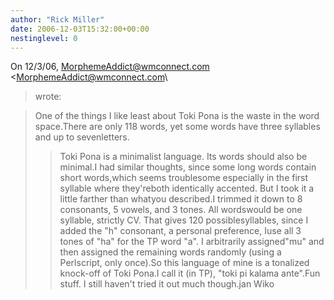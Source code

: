 ```yaml
---
author: "Rick Miller"
date: 2006-12-03T15:32:00+00:00
nestinglevel: 0
---
```

On 12/3/06, [MorphemeAddict@wmconnect.com](mailto://MorphemeAddict@wmconnect.com) <[MorphemeAddict@wmconnect.com](mailto://MorphemeAddict@wmconnect.com)\
> wrote:

> One of the things I like least about Toki Pona is the waste in the word space.There are only 118 words, yet some words have three syllables and up to sevenletters.
>> Toki Pona is a minimalist language. Its words should also be minimal.I had similar thoughts, since some long words contain short words,which seems troublesome especially in the first syllable where they'reboth identically accented. But I took it a little farther than whatyou described.I trimmed it down to 8 consonants, 5 vowels, and 3 tones. All wordswould be one syllable, strictly CV. That gives 120 possiblesyllables, since I added the "h" consonant, a personal preference, Iuse all 3 tones of "ha" for the TP word "a". I arbitrarily assigned"mu" and then assigned the remaining words randomly (using a Perlscript, only once).So this language of mine is a tonalized knock-off of Toki Pona.I call it (in TP), "toki pi kalama ante".Fun stuff. I still haven't tried it out much though.jan Wiko